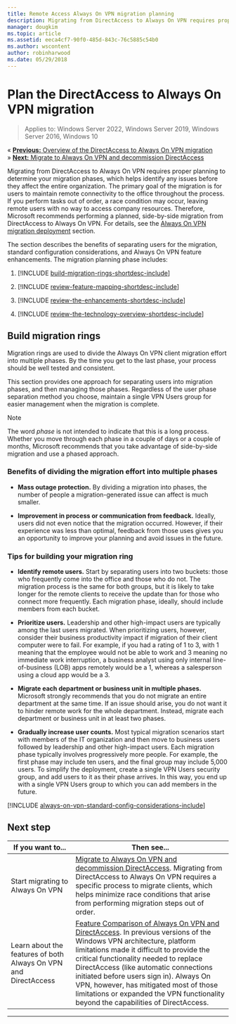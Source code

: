```yaml
---
title: Remote Access Always On VPN migration planning
description: Migrating from DirectAccess to Always On VPN requires proper planning to determine your migration phases, which helps identify any issues before they affect the entire organization.
manager: dougkim
ms.topic: article
ms.assetid: eeca4cf7-90f0-485d-843c-76c5885c54b0
ms.author: wscontent
author: robinharwood
ms.date: 05/29/2018
---
```


# Plan the DirectAccess to Always On VPN migration

>Applies to: Windows Server 2022, Windows Server 2019, Windows Server 2016, Windows 10

&#171; [**Previous:** Overview of the DirectAccess to Always On VPN migration](da-always-on-migration-overview.md)<br>
&#187; [**Next:** Migrate to Always On VPN and decommission DirectAccess](da-always-on-migration-deploy.md)


Migrating from DirectAccess to Always On VPN requires proper planning to determine your migration phases, which helps identify any issues before they affect the entire organization. The primary goal of the migration is for users to maintain remote connectivity to the office throughout the process. If you perform tasks out of order, a race condition may occur, leaving remote users with no way to access company resources. Therefore, Microsoft recommends performing a planned, side-by-side migration from DirectAccess to Always On VPN. For details, see the [Always On VPN migration deployment](da-always-on-migration-deploy.md) section.

The section describes the benefits of separating users for the migration, standard configuration considerations, and Always On VPN feature enhancements. The migration planning phase includes:

1.  [!INCLUDE [build-migration-rings-shortdesc-include](../includes/build-migration-rings-shortdesc-include.md)]

2.  [!INCLUDE [review-feature-mapping-shortdesc-include](../includes/review-feature-mapping-shortdesc-include.md)]

3.  [!INCLUDE [review-the-enhancements-shortdesc-include](../includes/review-the-enhancements-shortdesc-include.md)]

4.  [!INCLUDE [review-the-technology-overview-shortdesc-include](../includes/review-the-technology-overview-shortdesc-include.md)]

## Build migration rings
Migration rings are used to divide the Always On VPN client migration effort into multiple phases. By the time you get to the last phase, your process should be well tested and consistent.

This section provides one approach for separating users into migration phases, and then managing those phases. Regardless of the user phase separation method you choose, maintain a single VPN Users group for easier management when the migration is complete.

>[!NOTE]
>The word _phase_ is not intended to indicate that this is a long process. Whether you move through each phase in a couple of days or a couple of months, Microsoft recommends that you take advantage of side-by-side migration and use a phased approach.

### Benefits of dividing the migration effort into multiple phases

-   **Mass outage protection.** By dividing a migration into phases, the number of people a migration-generated issue can affect is much smaller.

-   **Improvement in process or communication from feedback.** Ideally, users did not even notice that the migration occurred. However, if their experience was less than optimal, feedback from those uses gives you an opportunity to improve your planning and avoid issues in the future.

### Tips for building your migration ring

-   **Identify remote users.** Start by separating users into two buckets: those who frequently come into the office and those who do not. The migration process is the same for both groups, but it is likely to take longer for the remote clients to receive the update than for those who connect more frequently. Each migration phase, ideally, should include members from each bucket.

-  **Prioritize users.** Leadership and other high-impact users are typically among the last users migrated. When prioritizing users, however, consider their business productivity impact if migration of their client computer were to fail. For example, if you had a rating of 1 to 3, with 1 meaning that the employee would not be able to work and 3 meaning no immediate work interruption, a business analyst using only internal line-of-business (LOB) apps remotely would be a 1, whereas a salesperson using a cloud app would be a 3.

-   **Migrate each department or business unit in multiple phases.** Microsoft strongly recommends that you do not migrate an entire department at the same time. If an issue should arise, you do not want it to hinder remote work for the whole department. Instead, migrate each department or business unit in at least two phases.

-   **Gradually increase user counts.** Most typical migration scenarios start with members of the IT organization and then move to business users followed by leadership and other high-impact users. Each migration phase typically involves progressively more people. For example, the first phase may include ten users, and the final group may include 5,000 users. To simplify the deployment, create a single VPN Users security group, and add users to it as their phase arrives. In this way, you end up with a single VPN Users group to which you can add members in the future.

[!INCLUDE [always-on-vpn-standard-config-considerations-include](../includes/always-on-vpn-standard-config-considerations-include.md)]


## Next step

|If you want to...  |Then see...  |
|---------|---------|
|Start migrating to Always On VPN     |[Migrate to Always On VPN and decommission DirectAccess](da-always-on-migration-deploy.md). Migrating from DirectAccess to Always On VPN requires a specific process to migrate clients, which helps minimize race conditions that arise from performing migration steps out of order.         |
|Learn about the features of both Always On VPN and DirectAccess    |[Feature Comparison of Always On VPN and DirectAccess](../vpn/vpn-map-da.md). In previous versions of the Windows VPN architecture, platform limitations made it difficult to provide the critical functionality needed to replace DirectAccess (like automatic connections initiated before users sign in). Always On VPN, however, has mitigated most of those limitations or expanded the VPN functionality beyond the capabilities of DirectAccess.         |



---
